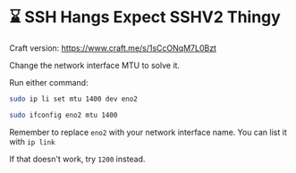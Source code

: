 # ⌛ SSH Hangs Expect SSHV2 Thingy

Craft version: https://www.craft.me/s/1sCcONqM7L0Bzt

Change the network interface MTU to solve it.

Run either command:

```bash
sudo ip li set mtu 1400 dev eno2
```

```bash
sudo ifconfig eno2 mtu 1400
```

Remember to replace `eno2` with your network interface name.
You can list it with `ip link`

If that doesn't work, try `1200` instead.
